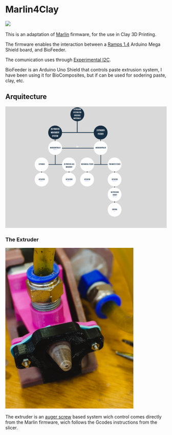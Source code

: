 # Marlin4Clay

<img src="Images/print.JPG"  width="400" >

This is an adaptation of [Marlin](https://github.com/MarlinFirmware/Marlin) firmware, for the use in Clay 3D Printing. 

The firmware enables the interaction between a [Ramps 1.4](https://reprap.org/wiki/RAMPS_1.4) Arduino Mega Shield board, and BioFeeder. 

The comunication uses through [Experimental I2C](https://marlinfw.org/docs/gcode/M260.html). 

BioFeeder is an Arduino Uno Shield that controls paste extrusion system, I have been using it for BioComposites, but if can be used for sodering paste, clay, etc. 

## Arquitecture

<img src="Images/arquitecture.png"  width="800" >

### The Extruder
<img src="Images/extruder.jpg"  width="400" >

The extruder is an [auger screw](http://unfoldfab.blogspot.com/2012/08/road-to-better-paste-extrusion-episode.html) based system wich control comes directly from the Marlin firmware, wich follows the Gcodes instructions from the slicer. 


